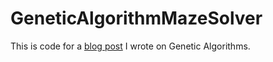 # GeneticAlgorithmMazeSolver
This is code for a [blog post](https://yoloprogramming.com/post/2017/01/11/path-finding-with-genetic-algorithms) I wrote on Genetic Algorithms.

